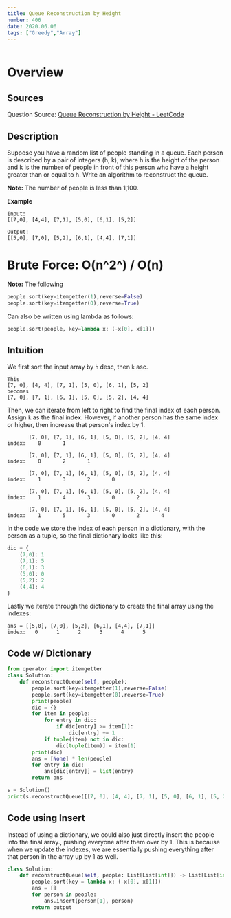 ```yaml
---
title: Queue Reconstruction by Height
number: 406
date: 2020.06.06
tags: ["Greedy","Array"]
---
```


```toc
```

# Overview
## Sources
Question Source: [Queue Reconstruction by Height - LeetCode](https://leetcode.com/problems/queue-reconstruction-by-height/)

## Description
Suppose you have a random list of people standing in a queue. Each person is described by a pair of integers (h, k), where h is the height of the person and k is the number of people in front of this person who have a height greater than or equal to h. Write an algorithm to reconstruct the queue.

**Note:**
The number of people is less than 1,100.
 
**Example**
```
Input:
[[7,0], [4,4], [7,1], [5,0], [6,1], [5,2]]

Output:
[[5,0], [7,0], [5,2], [6,1], [4,4], [7,1]]
```

# Brute Force: O(n^2^) / O(n)
**Note:**
The following
```py
people.sort(key=itemgetter(1),reverse=False)
people.sort(key=itemgetter(0),reverse=True)
```
Can also be written using lambda as follows:
```py
people.sort(people, key=lambda x: (-x[0], x[1]))
```

## Intuition
We first sort the input array by `h` desc, then `k` asc.

```
This 
[7, 0], [4, 4], [7, 1], [5, 0], [6, 1], [5, 2]
becomes
[7, 0], [7, 1], [6, 1], [5, 0], [5, 2], [4, 4]
```

Then, we can iterate from left to right to find the final index of each person. Assign `k` as the final index. However, if another person has the same index or higher, then increase that person's index by 1.

```
       [7, 0], [7, 1], [6, 1], [5, 0], [5, 2], [4, 4]
index:    0       1 

       [7, 0], [7, 1], [6, 1], [5, 0], [5, 2], [4, 4]
index:    0       2       1

       [7, 0], [7, 1], [6, 1], [5, 0], [5, 2], [4, 4]
index:    1       3       2       0

       [7, 0], [7, 1], [6, 1], [5, 0], [5, 2], [4, 4]
index:    1       4       3       0       2

       [7, 0], [7, 1], [6, 1], [5, 0], [5, 2], [4, 4]
index:    1       5       3       0       2       4
```

In the code we store the index of each person in a dictionary, with the person as a tuple, so the final dictionary looks like this:

```py
dic = {
    (7,0): 1
    (7,1): 5
    (6,1): 3
    (5,0): 0
    (5,2): 2
    (4,4): 4
}
```

Lastly we iterate through the dictionary to create the final array using the indexes:
```
ans = [[5,0], [7,0], [5,2], [6,1], [4,4], [7,1]]
index:   0      1      2      3      4      5
```

## Code w/ Dictionary
```py
from operator import itemgetter
class Solution:
    def reconstructQueue(self, people):
        people.sort(key=itemgetter(1),reverse=False)
        people.sort(key=itemgetter(0),reverse=True)
        print(people)
        dic = {}
        for item in people:
            for entry in dic:
                if dic[entry] >= item[1]:
                    dic[entry] += 1
            if tuple(item) not in dic:
                dic[tuple(item)] = item[1]
        print(dic)
        ans = [None] * len(people)
        for entry in dic:
            ans[dic[entry]] = list(entry)
        return ans

s = Solution()
print(s.reconstructQueue([[7, 0], [4, 4], [7, 1], [5, 0], [6, 1], [5, 2]]))
```

## Code using Insert
Instead of using a dictionary, we could also just directly insert the people into the final array., pushing everyone after them over by 1. This is because when we update the indexes, we are essentially pushing everything after that person in the array up by 1 as well.

```py
class Solution:
    def reconstructQueue(self, people: List[List[int]]) -> List[List[int]]:
        people.sort(key = lambda x: (-x[0], x[1]))
        ans = []
        for person in people:
            ans.insert(person[1], person)
        return output
```
